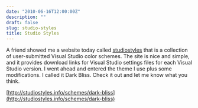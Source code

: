 ```yaml
---
date: "2010-06-16T12:00:00Z"
description: ""
draft: false
slug: studio-styles
title: Studio Styles
---
```



A friend showed me a website today called [studiostyles](http://studiostyles.info/) that is a collection of user-submitted Visual Studio color schemes. The site is nice and simple, and it provides download links for Visual Studio settings files for each Visual Studio version. I went ahead and entered the theme I use plus some modifications. I called it Dark Bliss. Check it out and let me know what you think.

[http://studiostyles.info/schemes/dark-bliss](http://studiostyles.info/schemes/dark-bliss)


